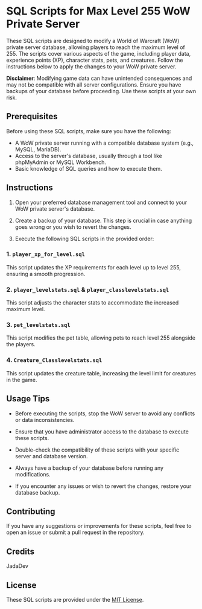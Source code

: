 
# SQL Scripts for Max Level 255 WoW Private Server

These SQL scripts are designed to modify a World of Warcraft (WoW) private server database, allowing players to reach the maximum level of 255. The scripts cover various aspects of the game, including player data, experience points (XP), character stats, pets, and creatures. Follow the instructions below to apply the changes to your WoW private server.

**Disclaimer**: Modifying game data can have unintended consequences and may not be compatible with all server configurations. Ensure you have backups of your database before proceeding. Use these scripts at your own risk.

## Prerequisites

Before using these SQL scripts, make sure you have the following:

-   A WoW private server running with a compatible database system (e.g., MySQL, MariaDB).
-   Access to the server's database, usually through a tool like phpMyAdmin or MySQL Workbench.
-   Basic knowledge of SQL queries and how to execute them.

## Instructions

1.  Open your preferred database management tool and connect to your WoW private server's database.
    
2.  Create a backup of your database. This step is crucial in case anything goes wrong or you wish to revert the changes.
    
3.  Execute the following SQL scripts in the provided order:
    
### 1. `player_xp_for_level.sql`

This script updates the XP requirements for each level up to level 255, ensuring a smooth progression.

### 2. `player_levelstats.sql` & `player_classlevelstats.sql`

This script adjusts the character stats to accommodate the increased maximum level.

### 3. `pet_levelstats.sql`

This script modifies the pet table, allowing pets to reach level 255 alongside the players.

### 4. `Creature_Classlevelstats.sql`

This script updates the creature table, increasing the level limit for creatures in the game.

## Usage Tips

-   Before executing the scripts, stop the WoW server to avoid any conflicts or data inconsistencies.
    
-   Ensure that you have administrator access to the database to execute these scripts.
    
-   Double-check the compatibility of these scripts with your specific server and database version.
    
-   Always have a backup of your database before running any modifications.
    
-   If you encounter any issues or wish to revert the changes, restore your database backup.
    

## Contributing

If you have any suggestions or improvements for these scripts, feel free to open an issue or submit a pull request in the repository.

## Credits

JadaDev

## License

These SQL scripts are provided under the [MIT License](https://opensource.org/license/mit/).

